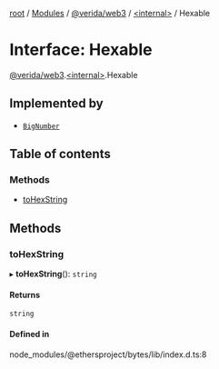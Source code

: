 [root](../README.md) / [Modules](../modules.md) / [@verida/web3](../modules/verida_web3.md) / [<internal\>](../modules/verida_web3._internal_.md) / Hexable

# Interface: Hexable

[@verida/web3](../modules/verida_web3.md).[<internal\>](../modules/verida_web3._internal_.md).Hexable

## Implemented by

- [`BigNumber`](../classes/verida_web3._internal_.BigNumber.md)

## Table of contents

### Methods

- [toHexString](verida_web3._internal_.Hexable.md#tohexstring)

## Methods

### toHexString

▸ **toHexString**(): `string`

#### Returns

`string`

#### Defined in

node_modules/@ethersproject/bytes/lib/index.d.ts:8

